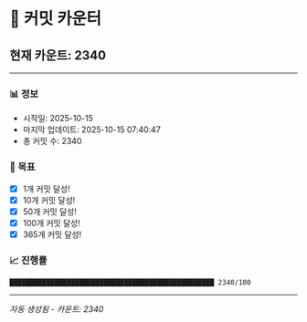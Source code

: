 # 🔢 커밋 카운터

## 현재 카운트: 2340

---

### 📊 정보
- 시작일: 2025-10-15
- 마지막 업데이트: 2025-10-15 07:40:47
- 총 커밋 수: 2340

### 🎯 목표
- [x] 1개 커밋 달성!
- [x] 10개 커밋 달성!
- [x] 50개 커밋 달성!
- [x] 100개 커밋 달성!
- [x] 365개 커밋 달성!

### 📈 진행률
```
██████████████████████████████████████████████████ 2340/100
```

---
*자동 생성됨 - 카운트: 2340*
